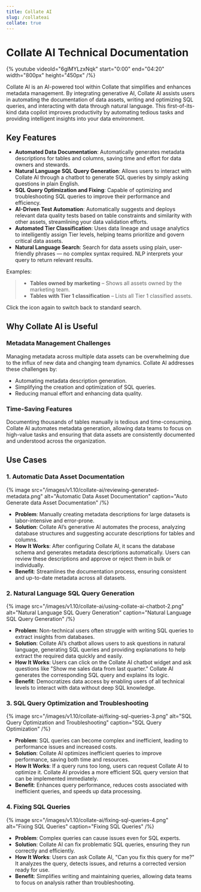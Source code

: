```yaml
---
title: Collate AI
slug: /collateai
collate: true
---
```


# Collate AI Technical Documentation

{%  youtube videoId="6glMYLzxNqk" start="0:00" end="04:20" width="800px" height="450px" /%}

Collate AI is an AI-powered tool within Collate that simplifies and enhances metadata management. By integrating generative AI, Collate AI assists users in automating the documentation of data assets, writing and optimizing SQL queries, and interacting with data through natural language. This first-of-its-kind data copilot improves productivity by automating tedious tasks and providing intelligent insights into your data environment.

## Key Features

- **Automated Data Documentation**: Automatically generates metadata descriptions for tables and columns, saving time and effort for data owners and stewards.
- **Natural Language SQL Query Generation**: Allows users to interact with Collate AI through a chatbot to generate SQL queries by simply asking questions in plain English.
- **SQL Query Optimization and Fixing**: Capable of optimizing and troubleshooting SQL queries to improve their performance and efficiency.
- **AI-Driven Test Automation**: Automatically suggests and deploys relevant data quality tests based on table constraints and similarity with other assets, streamlining your data validation efforts.
- **Automated Tier Classification**: Uses data lineage and usage analytics to intelligently assign Tier levels, helping teams prioritize and govern critical data assets.
- **Natural Language Search**: Search for data assets using plain, user-friendly phrases — no complex syntax required. NLP interprets your query to return relevant results.

Examples:

 > - **Tables owned by marketing** – Shows all assets owned by the marketing team.
 > - **Tables with Tier 1 classification** – Lists all Tier 1 classified assets.

Click the icon again to switch back to standard search.

## Why Collate AI is Useful

### Metadata Management Challenges

Managing metadata across multiple data assets can be overwhelming due to the influx of new data and changing team dynamics. Collate AI addresses these challenges by:

- Automating metadata description generation.
- Simplifying the creation and optimization of SQL queries.
- Reducing manual effort and enhancing data quality.

### Time-Saving Features

Documenting thousands of tables manually is tedious and time-consuming. Collate AI automates metadata generation, allowing data teams to focus on high-value tasks and ensuring that data assets are consistently documented and understood across the organization.

## Use Cases

### 1. Automatic Data Asset Documentation

{% image
src="/images/v1.10/collate-ai/reviewing-generated-metadata.png"
alt="Automatic Data Asset Documentation"
caption="Auto Generate data Asset Documentation"
/%}

- **Problem**: Manually creating metadata descriptions for large datasets is labor-intensive and error-prone.
- **Solution**: Collate AI’s generative AI automates the process, analyzing database structures and suggesting accurate descriptions for tables and columns.
- **How It Works**: After configuring Collate AI, it scans the database schema and generates metadata descriptions automatically. Users can review these descriptions and approve or reject them in bulk or individually.
- **Benefit**: Streamlines the documentation process, ensuring consistent and up-to-date metadata across all datasets.

### 2. Natural Language SQL Query Generation

{% image
src="/images/v1.10/collate-ai/using-collate-ai-chatbot-2.png"
alt="Natural Language SQL Query Generation"
caption="Natural Language SQL Query Generation"
/%}

- **Problem**: Non-technical users often struggle with writing SQL queries to extract insights from databases.
- **Solution**: Collate AI’s chatbot allows users to ask questions in natural language, generating SQL queries and providing explanations to help extract the required data quickly and easily.
- **How It Works**: Users can click on the Collate AI chatbot widget and ask questions like "Show me sales data from last quarter." Collate AI generates the corresponding SQL query and explains its logic.
- **Benefit**: Democratizes data access by enabling users of all technical levels to interact with data without deep SQL knowledge.

### 3. SQL Query Optimization and Troubleshooting

{% image
src="/images/v1.10/collate-ai/fixing-sql-queries-3.png"
alt="SQL Query Optimization and Troubleshooting"
caption="SQL Query Optimization"
/%}

- **Problem**: SQL queries can become complex and inefficient, leading to performance issues and increased costs.
- **Solution**: Collate AI optimizes inefficient queries to improve performance, saving both time and resources.
- **How It Works**: If a query runs too long, users can request Collate AI to optimize it. Collate AI provides a more efficient SQL query version that can be implemented immediately.
- **Benefit**: Enhances query performance, reduces costs associated with inefficient queries, and speeds up data processing.

### 4. Fixing SQL Queries

{% image
src="/images/v1.10/collate-ai/fixing-sql-queries-4.png"
alt="Fixing SQL Queries"
caption="Fixing SQL Queries"
/%}

- **Problem**: Complex queries can cause issues even for SQL experts.
- **Solution**: Collate AI can fix problematic SQL queries, ensuring they run correctly and efficiently.
- **How It Works**: Users can ask Collate AI, "Can you fix this query for me?" It analyzes the query, detects issues, and returns a corrected version ready for use.
- **Benefit**: Simplifies writing and maintaining queries, allowing data teams to focus on analysis rather than troubleshooting.
